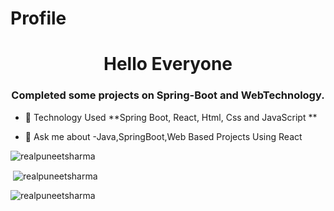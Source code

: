 # Profile

<h1 align="center">Hello Everyone</h1>
<h3 align="center">Completed some projects on Spring-Boot and WebTechnology.</h3>
 

- 🌱 Technology Used **Spring Boot, React, Html, Css and JavaScript **

- 💬 Ask me about -Java,SpringBoot,Web Based Projects Using React


<p align="left"> <img src="https://komarev.com/ghpvc/?username=realpuneetsharma&label=Profile%20views&color=0e75b6&style=flat" alt="realpuneetsharma" /> </p>

<p>&nbsp;<img align="center" src="https://github-readme-stats.vercel.app/api?username=realpuneetsharma&show_icons=true&locale=en&theme=dark" alt="realpuneetsharma" /></p>

<p><img align="center" src="https://github-readme-streak-stats.herokuapp.com/?user=realpuneetsharma&theme=dark" alt="realpuneetsharma" /></p>
